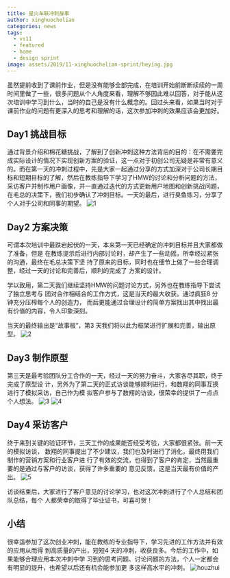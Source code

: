 ```yaml
---
title: 星火车联冲刺故事
author: xinghuochelian
categories: news
tags:
  - vs11
  - featured
  - home
  - design sprint
image: assets/2019/11-xinghuochelian-sprint/heying.jpg
---
```

虽然提前收到了课前作业，但是没有能够全部完成，在培训开始前断断续续的一周时间里做了一些，很多问题从个人角度来看，理解不够因此难以回答，对于能从这次培训中学习到什么，当时的自己是没有什么概念的。回过头来看，如果当时对于课前作业的问题有更深入的思考和理解的话，这次参加冲刺的效果应该会更加好。

## Day1 挑战目标

通过背景介绍和棉花糖挑战，了解到了创新冲刺这种方法背后的目的：在不需要完成实际设计的情况下实现创新方案的验证，这一点对于初创公司无疑是非常有意义的。而在第一天的冲刺过程中，先是大家一起通过分享的方式加深对于公司长期目标和短期目标的了解，然后在教练指导下学习了HMW的讨论和分析问题的方法，采访客户并制作用户画像，并一直通过迭代的方式更新用户地图和创新挑战问题，在毛总的决策下，我们初步确认了冲刺目标。一天的最后，进行臭鱼练习，分享了个人对于公司和同事的期望。
![1](/assets/2019/11-xinghuochelian-sprint/1.jpg)

## Day2 方案决策

可谓本次培训中最跌宕起伏的一天，本来第一天已经确定的冲刺目标并且大家都做了准备，但是
在教练提示后进行内部讨论时，却产生了一些动摇，所幸经过紧张的沟通，最终在毛总决策下坚
持了原来的目标，同时也在细节上做了一些合理调整，经过一天的讨论和完善后，顺利的完成了
方案的设计。

学以致用，第二天我们继续坚持HMW的问题讨论方式，另外也在教练指导下尝试了独立思考与
团对合作相结合的工作方式，这是当天的最大收获。通过疯狂8 分钟充分压榨每个人的创造力，
而后更能通过合理设计的简单方案找出其中找出最有价值的内容，令人印象深刻。

当天的最终输出是“故事板”，第3 天我们将以此为框架进行扩展和完善，输出原型。
![2](/assets/2019/11-xinghuochelian-sprint/2.jpg)

## Day3 制作原型

第三天是最考验团队分工合作的一天，经过一天的努力奋斗，大家各尽其职，终于完成了原型设
计，另外为了第二天的正式访谈能够顺利进行，和数翔的同事互换进行了模拟采访，自己作为模
拟客户参与了数翔的访谈，很荣幸的提供了一点点个人想法。
![3](/assets/2019/11-xinghuochelian-sprint/3.jpg)
![4](/assets/2019/11-xinghuochelian-sprint/4.jpg)

## Day4 采访客户

终于来到关键的验证环节，三天工作的成果能否经受考验，大家都很紧张。前一天的模拟访谈，
数翔的同事提出了不少建议，我们也及时进行了消化，最终用我们制作的营销方案和行业客户进
行了有效的交流，也得到了客户的肯定，当然最重要的是通过与客户的访谈，获得了许多重要的
意见反馈，这是当天最有价值的产出。
![5](/assets/2019/11-xinghuochelian-sprint/5.jpg)

访谈结束后，大家进行了客户意见的讨论学习，也对这次冲刺进行了个人总结和团队总结，每个
人都荣幸的取得了毕业证书，可喜可贺！

## 小结

很幸运参加了这次创业冲刺，能在教练的专业指导下，学习先进的工作方法并有效的应用从而得
到高质量的产出，短短4 天的冲刺，收获良多。今后的工作中，如果能够合理应用本次冲刺中学
习到的思考问题、讨论问题的方法，个人一定都会有明显的提升，也希望以后还有机会能参加更
多这样高水平的冲刺。
![houzhui](/assets/2019/11-xinghuochelian-sprint/houzhui.jpg)
